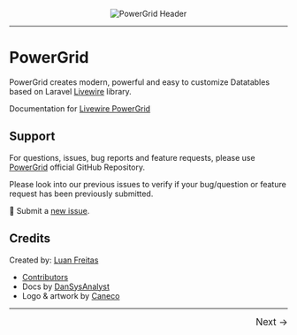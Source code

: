 <div align="center">
	<p><img  src="https://raw.githubusercontent.com/Power-Components/livewire-powergrid/main/art/header.jpg" alt="PowerGrid Header"></p>
</div>

------

# PowerGrid

PowerGrid creates modern, powerful and easy to customize Datatables based on Laravel [Livewire](https://laravel-livewire.com) library.

Documentation for [Livewire PowerGrid](https://github.com/Power-Components/livewire-powergrid)

## Support

For questions, issues, bug reports and feature requests, please use [PowerGrid](https://github.com/Power-Components/livewire-powergrid) official GitHub Repository.

Please look into our previous issues to verify if your bug/question or feature request has been previously submitted.

📣 Submit a [new issue](https://github.com/Power-Components/livewire-powergrid/issues).

## Credits
Created by: [Luan Freitas](https://twitter.com/luanfreitasdev)

- [Contributors](../../contributors)
- Docs by [DanSysAnalyst](https://twitter.com/DanSysAnalyst)
- Logo & artwork by [Caneco](https://github.com/caneco)


<hr/>
<footer style="float: right; font-size: larger">
    <span><a style="text-decoration: none;" href="#/get-started/powergrid?id=powergrid-doc">Next →</a></span>
</footer>
